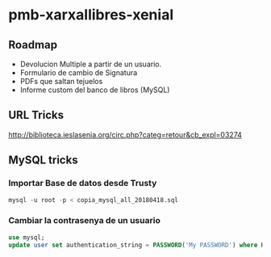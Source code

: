 # pmb-xarxallibres-xenial

## Roadmap

 * Devolucion Multiple a partir de un usuario.
 * Formulario de cambio de Signatura
 * PDFs que saltan tejuelos
 * Informe custom del banco de libros (MySQL)

## URL Tricks

 http://biblioteca.ieslasenia.org/circ.php?categ=retour&cb_expl=03274 

## MySQL tricks

### Importar Base de datos desde Trusty

```sql
mysql -u root -p < copia_mysql_all_20180418.sql
```	

### Cambiar la contrasenya de un usuario

```sql
use mysql;
update user set authentication_string = PASSWORD('My PASSWORD') where Host = 'localhost' AND User = 'pmb_user';
```
